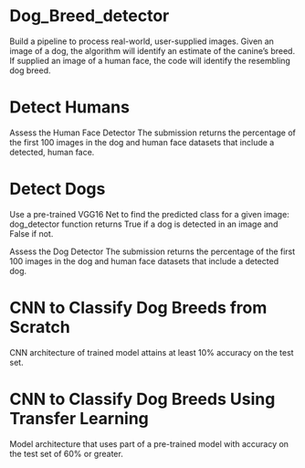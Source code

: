 # Dog_Breed_detector


Build a pipeline to process real-world, user-supplied images.
Given an image of a dog, the algorithm will identify an estimate of the canine’s breed. If supplied an image of a human face, the code will identify the resembling dog breed.
# Detect Humans

Assess the Human Face Detector The submission returns the percentage of the first 100 images in the dog and human face datasets that include a detected, human face.
# Detect Dogs

Use a pre-trained VGG16 Net to find the predicted class for a given image: dog_detector function returns True if a dog is detected in an image and False if not.

Assess the Dog Detector The submission returns the percentage of the first 100 images in the dog and human face datasets that include a detected dog.
# CNN to Classify Dog Breeds from Scratch

CNN architecture of trained model attains at least 10% accuracy on the test set.
# CNN to Classify Dog Breeds Using Transfer Learning

Model architecture that uses part of a pre-trained model with accuracy on the test set of 60% or greater.
